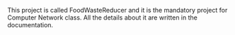This project is called FoodWasteReducer and it is the mandatory project for Computer Network class. All the details about it are written in the documentation.
